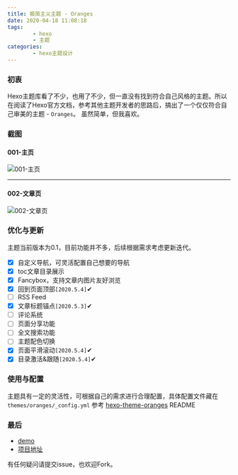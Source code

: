 ```yaml
---
title: 极简主义主题 - Oranges
date: 2020-04-18 11:08:18
tags:
		- hexo
		- 主题
categories:
		- hexo主题设计
---
```

### 初衷
Hexo主题库看了不少，也用了不少，但一直没有找到符合自己风格的主题。所以在阅读了Hexo官方文档，参考其他主题开发者的思路后，搞出了一个仅仅符合自己审美的主题 - `Oranges`。 虽然简单，但我喜欢。

### 截图
#### 001-主页
![001-主页](/images/minimalist-theme-oranges/theme-oranges-index.png)

---

#### 002-文章页
![002-文章页](/images/minimalist-theme-oranges/theme-oranges-post.png)

### 优化与更新
主题当前版本为0.1，目前功能并不多，后续根据需求考虑更新迭代。
- [x] 自定义导航，可灵活配置自己想要的导航
- [x] toc文章目录展示
- [x] Fancybox，支持文章内图片友好浏览
- [x] 回到页面顶部`[2020.5.4]`✔
- [ ] RSS Feed
- [x] 文章标题锚点`[2020.5.3]`✔
- [ ] 评论系统
- [ ] 页面分享功能
- [ ] 全文搜索功能
- [ ] 主题配色切换
- [x] 页面平滑滚动`[2020.5.4]`✔
- [x] 目录激活&跟随`[2020.5.4]`✔

### 使用与配置
主题具有一定的灵活性，可根据自己的需求进行合理配置，具体配置文件藏在`themes/oranges/_config.yml`
参考 [hexo-theme-oranges](https://github.com/zchengsite/hexo-theme-oranges) README
### 最后
- [demo](https://zchengsite.github.io/username.github.io/)
- [项目地址](https://github.com/zchengsite/hexo-theme-oranges)

有任何疑问请提交issue，也欢迎Fork。
